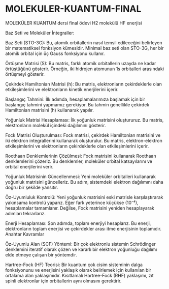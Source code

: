 # MOLEKULER-KUANTUM-FINAL
MOLEKÜLER KUANTUM  dersi final ödevi H2 molekülü HF enerjisi

Baz Seti ve Moleküler İntegraller:

Baz Seti (STO-3G):
 Bu, atomik orbitallerin nasıl temsil edileceğini belirleyen bir matematiksel fonksiyon kümesidir. Minimal baz seti olan STO-3G, her bir atomik orbital için üç Gauss fonksiyonu kullanır.

Örtüşme Matrisi (S):
 Bu matris, farklı atomik orbitallerin uzayda ne kadar örtüştüğünü gösterir. Örneğin, iki hidrojen atomunun 1s orbitalleri arasındaki örtüşmeyi gösterir.

Çekirdek Hamiltonian Matrisi (h):
 Bu matris, elektronların çekirdeklerle olan etkileşimlerini ve elektronların kinetik enerjilerini içerir.

Başlangıç Tahmini:
İlk adımda, hesaplamalarımıza başlamak için bir başlangıç tahmini yapmamız gerekiyor. Bu tahmin genellikle çekirdek Hamiltonian matrisini (h) kullanarak yapılır.

Yoğunluk Matrisi Hesaplaması:
İlk yoğunluk matrisini oluştururuz. Bu matris, elektronların molekül içindeki dağılımını gösterir.

Fock Matrisi Oluşturulması:
Fock matrisi, çekirdek Hamiltonian matrisini ve iki elektron integrallerini kullanarak oluşturulur. Bu matris, elektron-elektron etkileşimlerini ve elektronların çekirdeklerle olan etkileşimlerini içerir.

Roothaan Denklemlerinin Çözülmesi:
Fock matrisini kullanarak Roothaan denklemlerini çözeriz. Bu denklemler, moleküler orbital katsayılarını ve orbital enerjilerini verir.

Yoğunluk Matrisinin Güncellenmesi:
Yeni moleküler orbitalleri kullanarak yoğunluk matrisini güncelleriz. Bu adım, sistemdeki elektron dağılımını daha doğru bir şekilde yansıtır.

Öz-Uyumluluk Kontrolü:
Yeni yoğunluk matrisini eski matrisle karşılaştırarak yakınsama kontrolü yaparız. Eğer fark yeterince küçükse (10⁻⁴), hesaplamalar tamamlanır. Değilse, Fock matrisini yeniden hesaplayarak adımları tekrarlarız.

Enerji Hesaplaması:
Son adımda, toplam enerjiyi hesaplarız. Bu enerji, elektronların toplam enerjisi ve çekirdekler arası itme enerjisinin toplamıdır.
Anahtar Kavramlar

Öz-Uyumlu Alan (SCF) Yöntemi:
Bir çok elektronlu sistemin Schrödinger denklemini iteratif olarak çözen ve kararlı bir elektron yoğunluğu dağılımı elde etmeye çalışan bir yöntemdir.

Hartree-Fock (HF) Teorisi:
Bir kuantum çok cisim sisteminin dalga fonksiyonunu ve enerjisini yaklaşık olarak belirlemek için kullanılan bir ortalama alan yaklaşımıdır. Kısıtlamalı Hartree-Fock (RHF) yaklaşımı, zıt spinli elektronlar için orbitallerin aynı olmasını gerektirir.